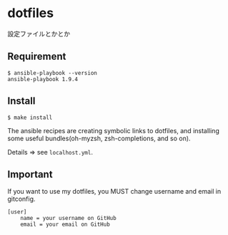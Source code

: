 dotfiles
========

設定ファイルとかとか

## Requirement
```
$ ansible-playbook --version
ansible-playbook 1.9.4
```

## Install
```
$ make install
```

The ansible recipes are creating symbolic links to dotfiles, and installing some useful bundles(oh-myzsh, zsh-completions, and so on).


Details => see `localhost.yml`.

## Important
If you want to use my dotfiles, you MUST change username and email in gitconfig.

```
[user]
    name = your username on GitHub
    email = your email on GitHub
```

